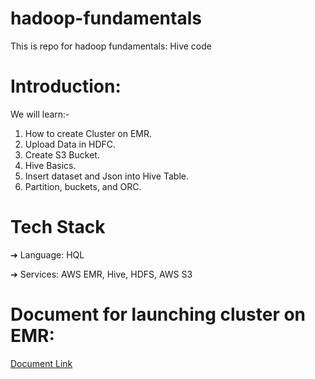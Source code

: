 # hadoop-fundamentals
This is repo for hadoop fundamentals: Hive code

# Introduction:
We will learn:-
1. How to create Cluster on EMR.
2. Upload Data in HDFC.
3. Create S3 Bucket.
4. Hive Basics.
5. Insert dataset and Json into Hive Table.
6. Partition, buckets, and ORC.

# Tech Stack
➔ Language: HQL

➔ Services: AWS EMR, Hive, HDFS, AWS S3

# Document for launching cluster on EMR:

[Document Link](https://shorthillstech-my.sharepoint.com/:p:/p/kapil_jain/ERfBwXqfRSZFti2MfRbn_F0BstM3ZfxDC3NUqlZgfTi7WA?e=oY0hTA)
